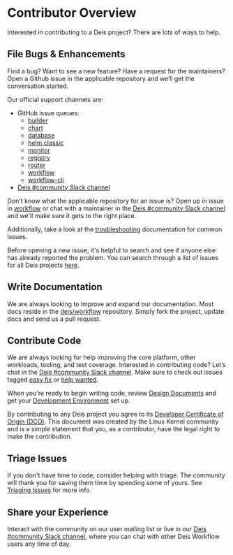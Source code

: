 # Contributor Overview

Interested in contributing to a Deis project?  There are lots of ways to help.

## File Bugs & Enhancements

Find a bug? Want to see a new feature? Have a request for the maintainers? Open a Github issue in the applicable repository and we’ll get the conversation started.

Our official support channels are:

- GitHub issue queues:
    - [builder](https://github.com/deis/builder/issues)
    - [chart](https://github.com/deis/charts/issues)
    - [database](https://github.com/deis/postgres/issues)
    - [helm classic](https://github.com/helm/helm-classic/issues)
    - [monitor](https://github.com/deis/monitor/issues)
    - [registry](https://github.com/deis/registry/issues)
    - [router](https://github.com/deis/router/issues)
    - [workflow](https://github.com/deis/workflow/issues)
    - [workflow-cli](https://github.com/deis/workflow-cli/issues)
- [Deis #community Slack channel][slack]

Don't know what the applicable repository for an issue is? Open up in issue in [workflow][] or chat with a maintainer in the [Deis #community Slack channel][slack] and we'll make sure it gets to the right place.

Additionally, take a look at the [troubleshooting][] documentation for common issues.

Before opening a new issue, it's helpful to search and see if anyone else has already reported the problem. You can search through a list of issues for all Deis projects [here][issues].

## Write Documentation

We are always looking to improve and expand our documentation. Most docs reside in the [deis/workflow][workflow] repository. Simply fork the project, update docs and send us a pull request.

## Contribute Code

We are always looking for help improving the core platform, other workloads, tooling, and test coverage. Interested in contributing code? Let’s chat in the [Deis #community Slack channel][slack]. Make sure to check out issues tagged [easy fix][] or [help wanted][].

When you're ready to begin writing code, review [Design Documents][dd] and get your [Development Environment][dev-environment] set up.

By contributing to any Deis project you agree to its [Developer Certificate of Origin (DCO)][dco]. This document was created by the Linux Kernel community and is a simple statement that you, as a contributor, have the legal right to make the contribution.

## Triage Issues

If you don't have time to code, consider helping with triage. The community will thank you for saving them time by spending some of yours. See [Triaging Issues](triaging-issues.md) for more info.

## Share your Experience

Interact with the community on our user mailing list or live in our [Deis #community Slack channel](https://slack.deis.io), where you can chat with other Deis Workflow users any time of day.

[workflow]: https://github.com/deis/workflow
[dd]: design-documents.md
[dev-environment]: development-environment.md
[easy fix]: https://github.com/pulls?utf8=%E2%9C%93&q=user%3Adeis+label%3A%22easy+fix%22+is%3Aopen
[dco]: https://github.com/deis/workflow/blob/master/DCO
[help wanted]: https://github.com/pulls?utf8=%E2%9C%93&q=user%3Adeis+label%3A%22help+wanted%22+is%3Aopen
[troubleshooting]: ../troubleshooting/index.md
[issues]: https://github.com/pulls?utf8=%E2%9C%93&q=user%3Adeis+user%3Ahelm
[slack]: https://slack.deis.io
